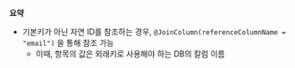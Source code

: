 **요약**
- 기본키가 아닌 자연 ID를 참조하는 경우, `@JoinColumn(referenceColumnName = "email")` 을 통해 참조 가능
  - 이때, 항목의 값은 외래키로 사용해야 하는 DB의 칼럼 이름 
